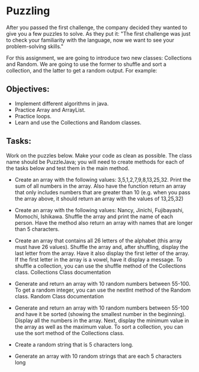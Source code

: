 # Puzzling
After you passed the first challenge, the company decided they wanted to give you a few puzzles to solve. As they put it: "The first challenge was just to check your familiarity with the language, now we want to see your problem-solving skills."

For this assignment, we are going to introduce two new classes: Collections and Random. We are going to use the former to shuffle and sort a collection, and the latter to get a random output. For example:

## Objectives:
- Implement different algorithms in java.
- Practice Array and ArrayList.
- Practice loops.
- Learn and use the Collections and Random classes.
## Tasks:
Work on the puzzles below. Make your code as clean as possible. The class name should be PuzzleJava; you will need to create methods for each of the tasks below and test them in the main method.

- Create an array with the following values: 3,5,1,2,7,9,8,13,25,32. Print the sum of all numbers in the array. Also have the function return an array that only includes numbers that are greater than 10 (e.g. when you pass the array above, it should return an array with the values of 13,25,32)
- Create an array with the following values: Nancy, Jinichi, Fujibayashi, Momochi, Ishikawa. Shuffle the array and print the name of each person. Have the method also return an array with names that are longer than 5 characters.
- Create an array that contains all 26 letters of the alphabet (this array must have 26 values). Shuffle the array and, after shuffling, display the last letter from the array. Have it also display the first letter of the array. If the first letter in the array is a vowel, have it display a message.
To shuffle a collection, you can use the shuffle method of the Collections class. Collections Class documentation

- Generate and return an array with 10 random numbers between 55-100.
To get a random integer, you can use the nextInt method of the Random class. Random Class documentation

- Generate and return an array with 10 random numbers between 55-100 and have it be sorted (showing the smallest number in the beginning). Display all the numbers in the array. Next, display the minimum value in the array as well as the maximum value.
To sort a collection, you can use the sort method of the Collections class.
- Create a random string that is 5 characters long.
- Generate an array with 10 random strings that are each 5 characters long